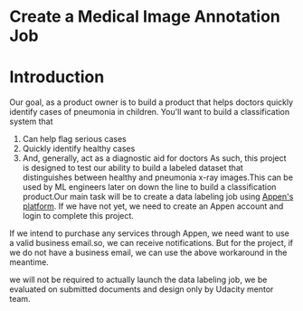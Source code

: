 # Create a Medical Image Annotation Job

# Introduction

Our goal, as a product owner is to build a product that helps doctors quickly identify cases of pneumonia in children. You'll want to build a classification system that
1. Can help flag serious cases
2. Quickly identify healthy cases
3. And, generally, act as a diagnostic aid for doctors As such, this project is designed to test our ability to build a labeled dataset that distinguishes between healthy and pneumonia x-ray images.This can be used by ML engineers later on down the line to build a classification product.Our main task will be to create a data labeling job using [Appen's platform](https://client.appen.com/jobs). If we have not yet, we need to create an Appen account and login to complete this project.

If we intend to purchase any services through Appen, we need want to use a valid business email.so, we can receive notifications. But for the project, if we do not have a business email, we can use the above workaround in the meantime.

we will not be required to actually launch the data labeling job, we be evaluated on submitted documents and design only by Udacity mentor team.
